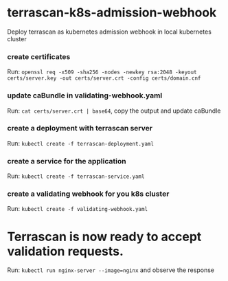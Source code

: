 # terrascan-k8s-admission-webhook
Deploy terrascan as kubernetes admission webhook in local kubernetes cluster

### create certificates
Run: `openssl req -x509 -sha256 -nodes -newkey rsa:2048 -keyout certs/server.key -out certs/server.crt -config certs/domain.cnf`

### update caBundle in validating-webhook.yaml 
Run: `cat certs/server.crt | base64`, copy the output and update caBundle

### create a deployment with terrascan server
Run: `kubectl create -f terrascan-deployment.yaml`

### create a service for the application
Run: `kubectl create -f terrascan-service.yaml`

### create a validating webhook for you k8s cluster
Run: `kubectl create -f validating-webhook.yaml`

# Terrascan is now ready to accept validation requests.

Run: `kubectl run nginx-server --image=nginx` and observe the response
